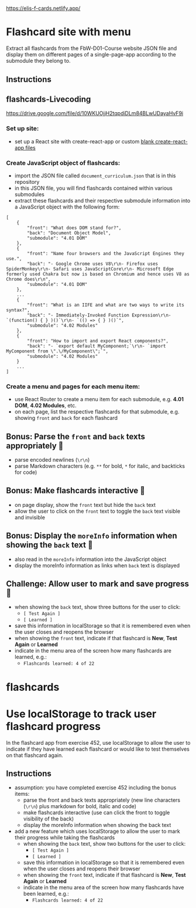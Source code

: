 #
https://elis-f-cards.netlify.app/

# Flashcard site with menu

Extract all flashcards from the FbW-D01-Course website JSON file and display them on different pages of a single-page-app according to the submodule they belong to.

## Instructions

## flashcards-Livecoding
https://drive.google.com/file/d/10WKUOjjH2tqpdiDLm84BLwUDayaHvF9i

### Set up site:

- set up a React site with create-react-app or custom [blank create-react-app files](https://github.com/edwardtanguay/blankcra)

### Create JavaScript object of flashcards:

- import the JSON file called `document_curriculum.json` that is in this repository
- in this JSON file, you will find flashcards contained within various submodules
- extract these flashcards and their respective submodule information into a JavaScript object with the following form:

```
[
	{
		"front": "What does DOM stand for?",
		"back": "Document Object Model",
		"submodule": "4.01 DOM"
	},
	{
		"front": "Name four browsers and the JavaScript Engines they use.",
		"back": "- Google Chrome uses V8\r\n- Firefox uses SpiderMonkey\r\n- Safari uses JavaScriptCore\r\n- Microsoft Edge formerly used Chakra but now is based on Chromium and hence uses V8 as Chrome does\r\n",
		"submodule": "4.01 DOM"
	},
	...
	{
		"front": "What is an IIFE and what are two ways to write its syntax?",
		"back": "- Immediately-Invoked Function Expression\r\n- `(function() { } )()`\r\n- `(() => { } )()`",
		"submodule": "4.02 Modules"
	},
	{
		"front": "How to import and export React components?",
		"back": "- `export default MyComponent;`\r\n- `import MyComponent from \".\/MyComponent\";`",
		"submodule": "4.02 Modules"
	}
	...
]

```

### Create a menu and pages for each menu item:

- use React Router to create a menu item for each submodule, e.g. **4.01 DOM**, **4.02 Modules**, etc.
- on each page, list the respective flashcards for that submodule, e.g. showing `front` and `back` for each flashcard

## Bonus: Parse the `front` and `back` texts appropriately 🥇

- parse encoded newlines (`\r\n`)
- parse Markdown characters (e.g. `**` for bold, `*` for italic, and backticks for code)

## Bonus: Make flashcards interactive 🥇

- on page display, show the `front` text but hide the `back` text 
- allow the user to click on the `front` text to toggle the `back` text visible and invisible

## Bonus: Display the `moreInfo` information when showing the `back` text 🥇

- also read in the `moreInfo` information into the JavaScript object
- display the moreInfo information as links when `back` text is displayed

## Challenge: Allow user to mark and save progress 💪

- when showing the `back` text, show three buttons for the user to click:
    - `[ Test Again ]`
    - `[ Learned ]`
- save this information in localStorage so that it is remembered even when the user closes and reopens the browser
- when showing the `front` text, indicate if that flashcard is **New**, **Test Again** or **Learned**
- indicate in the menu area of the screen how many flashcards are learned, e.g.:
    - `Flashcards learned: 4 of 22`

# flashcards

# Use localStorage to track user flashcard progress

In the flashcard app from exercise 452, use localStorage to allow the user to indicate if they have learned each flashcard or would like to test themselves on that flashcard again.

## Instructions

- assumption: you have completed exercise 452 including the bonus items:
  - parse the front and back texts appropriately (new line characters (`\r\n`) plus markdown for bold, italic and code)
  - make flashcards interactive (use can click the front to toggle visibility of the back)
  - display the moreInfo information when showing the back text 
- add a new feature which uses localStorage to allow the user to mark their progress while taking the flashcards
    - when showing the `back` text, show two buttons for the user to click:
        - `[ Test Again ]`
        - `[ Learned ]`
    - save this information in localStorage so that it is remembered even when the user closes and reopens their browser
    - when showing the `front` text, indicate if that flashcard is **New**, **Test Again** or **Learned**
    - indicate in the menu area of the screen how many flashcards have been learned, e.g.:
        - `Flashcards learned: 4 of 22`
